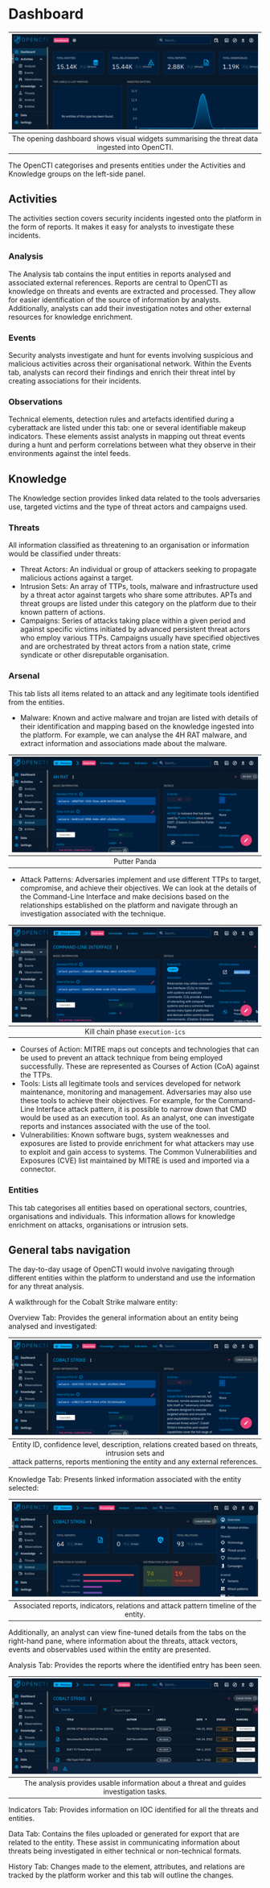# Dashboard

| ![OpenCTI architecture](../../_static/images/opencti.png)
|:--:|
| The opening dashboard shows visual widgets summarising the threat data ingested into OpenCTI. |

The OpenCTI categorises and presents entities under the Activities and Knowledge groups on the left-side panel. 

## Activities

The activities section covers security incidents ingested onto the platform in the form of reports. It makes it easy for 
analysts to investigate these incidents. 

### Analysis

The Analysis tab contains the input entities in reports analysed and associated external references. Reports are 
central to OpenCTI as knowledge on threats and events are extracted and processed. They allow for easier identification 
of the source of information by analysts. Additionally, analysts can add their investigation notes and other external 
resources for knowledge enrichment. 

### Events

Security analysts investigate and hunt for events involving suspicious and malicious activities across their 
organisational network. Within the Events tab, analysts can record their findings and enrich their threat intel by 
creating associations for their incidents.

### Observations

Technical elements, detection rules and artefacts identified during a cyberattack are listed under this tab: one or 
several identifiable makeup indicators. These elements assist analysts in mapping out threat events during a hunt and 
perform correlations between what they observe in their environments against the intel feeds.

## Knowledge

The Knowledge section provides linked data related to the tools adversaries use, targeted victims and the type of 
threat actors and campaigns used.

### Threats

All information classified as threatening to an organisation or information would be classified under threats:

* Threat Actors: An individual or group of attackers seeking to propagate malicious actions against a target.
* Intrusion Sets: An array of TTPs, tools, malware and infrastructure used by a threat actor against targets who 
share some attributes. APTs and threat groups are listed under this category on the platform due to their known 
pattern of actions.
* Campaigns: Series of attacks taking place within a given period and against specific victims initiated by advanced 
persistent threat actors who employ various TTPs. Campaigns usually have specified objectives and are orchestrated 
by threat actors from a nation state, crime syndicate or other disreputable organisation.

### Arsenal

This tab lists all items related to an attack and any legitimate tools identified from the entities.

* Malware: Known and active malware and trojan are listed with details of their identification and mapping based on 
the knowledge ingested into the platform. For example, we can analyse the 4H RAT malware, and extract information and 
associations made about the malware.

| ![OpenCTI arsenal 4H RAT](../../_static/images/opencti-arsenal.png)
|:--:|
| Putter Panda |

* Attack Patterns: Adversaries implement and use different TTPs to target, compromise, and achieve their objectives. 
We can look at the details of the Command-Line Interface and make decisions based on the relationships established on 
the platform and navigate through an investigation associated with the technique.

| ![OpenCTI arsenal attack pattern Command-Line Interface](../../_static/images/opencti-arsenal2.png)
|:--:|
| Kill chain phase `execution-ics` |

* Courses of Action: MITRE maps out concepts and technologies that can be used to prevent an attack technique from 
being employed successfully. These are represented as Courses of Action (CoA) against the TTPs.
* Tools: Lists all legitimate tools and services developed for network maintenance, monitoring and management. 
Adversaries may also use these tools to achieve their objectives. For example, for the Command-Line Interface attack 
pattern, it is possible to narrow down that CMD would be used as an execution tool. As an analyst, one can 
investigate reports and instances associated with the use of the tool.
* Vulnerabilities: Known software bugs, system weaknesses and exposures are listed to provide enrichment for what 
attackers may use to exploit and gain access to systems. The Common Vulnerabilities and Exposures (CVE) list 
maintained by MITRE is used and imported via a connector.

### Entities

This tab categorises all entities based on operational sectors, countries, organisations and individuals. This 
information allows for knowledge enrichment on attacks, organisations or intrusion sets.

## General tabs navigation

The day-to-day usage of OpenCTI would involve navigating through different entities within the platform to understand 
and use the information for any threat analysis. 

A walkthrough for the Cobalt Strike malware entity:

Overview Tab: Provides the general information about an entity being analysed and investigated:

| ![OpenCTI Cobalt Strike Overview](../../_static/images/opencti-cobalt.png)
|:--:|
| Entity ID, confidence level, description, relations created based on threats, intrusion sets and <br>attack patterns, reports mentioning the entity and any external references. |

Knowledge Tab: Presents linked information associated with the entity selected:

| ![OpenCTI Cobalt Strike Knowledge](../../_static/images/opencti-cobalt2.png)
|:--:|
| Associated reports, indicators, relations and attack pattern timeline of the entity. |

Additionally, an analyst can view fine-tuned details from the tabs on the right-hand pane, where information about 
the threats, attack vectors, events and observables used within the entity are presented.

Analysis Tab: Provides the reports where the identified entry has been seen. 

| ![OpenCTI Cobalt Strike Analysis](../../_static/images/opencti-cobalt3.png)
|:--:|
| The analysis provides usable information about a threat and guides investigation tasks. |

Indicators Tab: Provides information on IOC identified for all the threats and entities.

Data Tab: Contains the files uploaded or generated for export that are related to the entity. These assist in 
communicating information about threats being investigated in either technical or non-technical formats.

History Tab: Changes made to the element, attributes, and relations are tracked by the platform worker and this tab 
will outline the changes.

